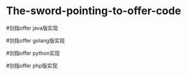# The-sword-pointing-to-offer-code

#剑指offer java版实现

#剑指offer golang版实现

#剑指offer python实现

#剑指offer php版实现
